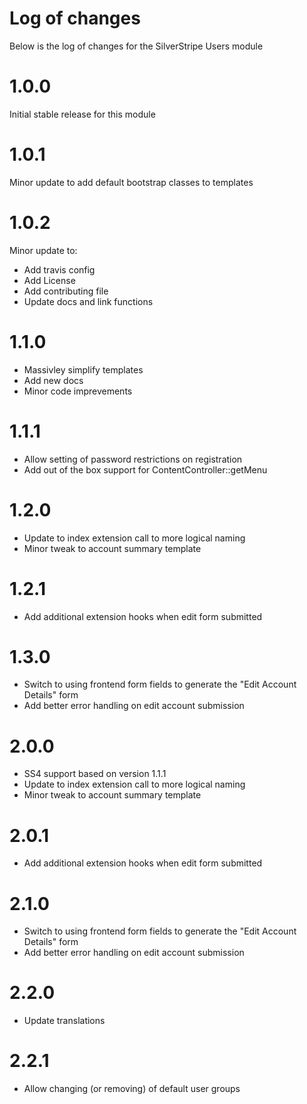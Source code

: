 # Log of changes

Below is the log of changes for the SilverStripe Users module

# 1.0.0

Initial stable release for this module

# 1.0.1

Minor update to add default bootstrap classes to templates

# 1.0.2

Minor update to:

* Add travis config
* Add License
* Add contributing file
* Update docs and link functions

# 1.1.0

* Massivley simplify templates
* Add new docs
* Minor code imprevements

# 1.1.1

* Allow setting of password restrictions on registration
* Add out of the box support for ContentController::getMenu

# 1.2.0

* Update to index extension call to more logical naming
* Minor tweak to account summary template

# 1.2.1

* Add additional extension hooks when edit form submitted

# 1.3.0

* Switch to using frontend form fields to generate the "Edit Account Details" form
* Add better error handling on edit account submission

# 2.0.0

* SS4 support based on version 1.1.1
* Update to index extension call to more logical naming
* Minor tweak to account summary template

# 2.0.1

* Add additional extension hooks when edit form submitted

# 2.1.0

* Switch to using frontend form fields to generate the "Edit Account Details" form
* Add better error handling on edit account submission

# 2.2.0

* Update translations

# 2.2.1

* Allow changing (or removing) of default user groups